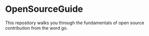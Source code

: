 # OpenSourceGuide
This repository walks you through the fundamentals of open source contribution from the word go. 
